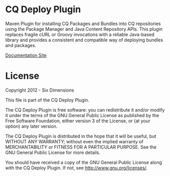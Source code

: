 CQ Deploy Plugin
================

Maven Plugin for installing CQ Packages and Bundles into CQ repositories using the Package Manager and Java Content Repository APIs. This plugin replaces fragile cURL or Groovy invocations with a reliable Java-based library and provides a consistent and compatible way of deploying bundles and packages.

[Documentation Site](http://sixdimensions.github.com/cq-deploy-plugin/)

License
================
Copyright 2012 - Six Dimensions

This file is part of the CQ Deploy Plugin.

The CQ Deploy Plugin is free software: you can redistribute it and/or modify it under the terms of the GNU General Public License as published by the Free Software Foundation, either version 3 of the License, or (at your option) any later version.

The CQ Deploy Plugin is distributed in the hope that it will be useful, but WITHOUT ANY WARRANTY; without even the implied warranty of MERCHANTABILITY or FITNESS FOR A PARTICULAR PURPOSE.  See the GNU General Public License for more details.

You should have received a copy of the GNU General Public License along with the CQ Deploy Plugin.  If not, see <http://www.gnu.org/licenses/>.
